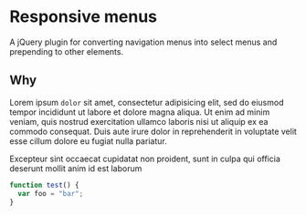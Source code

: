 Responsive menus
================
A jQuery plugin for converting navigation menus into select menus and prepending to other elements.

Why
------
Lorem ipsum <code>dolor</code> sit amet, consectetur adipisicing elit, sed do eiusmod tempor incididunt ut labore et dolore magna aliqua. Ut enim ad minim veniam, quis nostrud exercitation ullamco laboris nisi ut aliquip ex ea commodo consequat. Duis aute irure dolor in reprehenderit in voluptate velit esse cillum dolore eu fugiat nulla pariatur.

Excepteur sint occaecat cupidatat non proident, sunt in culpa qui officia deserunt mollit anim id est laborum
```js
function test() {
  var foo = "bar";
}
```
